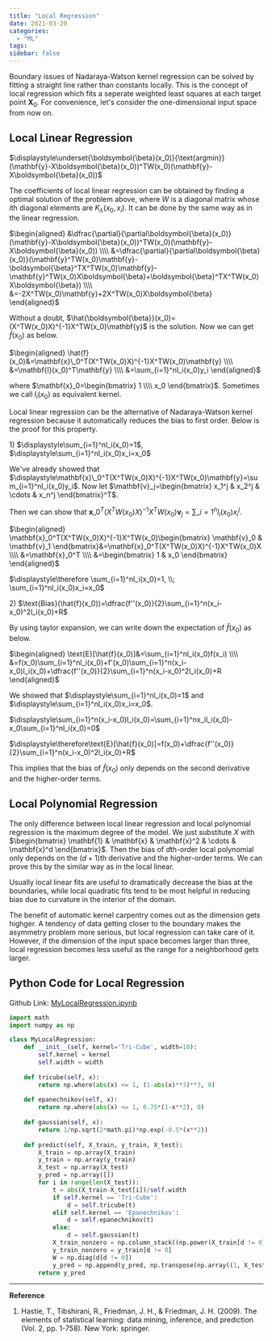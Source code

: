 ```yaml
---
title: "Local Regression"
date: 2021-03-20
categories:
  - "ML"
tags:
sidebar: false
---
```


Boundary issues of Nadaraya-Watson kernel regression can be solved by fitting a straight line rather than constants locally. This is the concept of local regression which fits a seperate weighted least squares at each target point $\mathbf{X}_0$. For convenience, let's consider the one-dimensional input space from now on.

## Local Linear Regression

$\displaystyle\underset{\boldsymbol{\beta}(x_0)}{\text{argmin}}(\mathbf{y}-X\boldsymbol{\beta}(x_0))^TW(x_0)(\mathbf{y}-X\boldsymbol{\beta}(x_0))$

The coefficients of local linear regression can be obtained by finding a optimal solution of the problem above, where $W$ is a diagonal matrix whose $i$th diagonal elements are $K_\lambda(x_0, x_i)$. It can be done by the same way as in the linear regression.

$\begin{aligned}
&\dfrac{\partial}{\partial\boldsymbol{\beta}(x_0)}(\mathbf{y}-X\boldsymbol{\beta}(x_0))^TW(x_0)(\mathbf{y}-X\boldsymbol{\beta}(x_0)) \\\\
&=\dfrac{\partial}{\partial\boldsymbol{\beta}(x_0)}(\mathbf{y}^TW(x_0)\mathbf{y}-\boldsymbol{\beta}^TX^TW(x_0)\mathbf{y}-\mathbf{y}^TW(x_0)X\boldsymbol{\beta}+\boldsymbol{\beta}^TX^TW(x_0)X\boldsymbol{\beta}) \\\\
&=-2X^TW(x_0)\mathbf{y}+2X^TW(x_0)X\boldsymbol{\beta}
\end{aligned}$

Without a doubt, $\hat{\boldsymbol{\beta}}(x_0)=(X^TW(x_0)X)^{-1}X^TW(x_0)\mathbf{y}$ is the solution. Now we can get $\hat{f}(x_0)$ as below.

$\begin{aligned}
\hat{f}(x_0)&=\mathbf{x}\_0^T(X^TW(x_0)X)^{-1}X^TW(x_0)\mathbf{y} \\\\
&=\mathbf{l}(x_0)^T\mathbf{y} \\\\
&=\sum_{i=1}^nl_i(x_0)y_i
\end{aligned}$

where $\mathbf{x}_0=\begin{bmatrix} 1 \\\\ x_0 \end{bmatrix}$. Sometimes we call $l_i(x_0)$ as equivalent kernel.

Local linear regression can be the alternative of Nadaraya-Watson kernel regression because it automatically reduces the bias to first order. Below is the proof for this property.

1\) $\displaystyle\sum_{i=1}^nl_i(x_0)=1$, $\displaystyle\sum_{i=1}^nl_i(x_0)x_i=x_0$

We've already showed that $\displaystyle\mathbf{x}\_0^T(X^TW(x_0)X)^{-1}X^TW(x_0)\mathbf{y}=\sum_{i=1}^nl_i(x_0)y_i$. Now let $\mathbf{v}_j=\begin{bmatrix} x_1^j & x_2^j & \cdots & x_n^j \end{bmatrix}^T$.

Then we can show that $\displaystyle\mathbf{x}\_0^T(X^TW(x_0)X)^{-1}X^TW(x_0)\mathbf{v}_j=\sum\_{i=1}^nl_i(x_0)x_i^j$.

$\begin{aligned}
\mathbf{x}_0^T(X^TW(x_0)X)^{-1}X^TW(x_0)\begin{bmatrix} \mathbf{v}_0 & \mathbf{v}_1 \end{bmatrix}&=\mathbf{x}_0^T(X^TW(x_0)X)^{-1}X^TW(x_0)X \\\\
&=\mathbf{x}_0^T \\\\
&=\begin{bmatrix} 1 & x_0 \end{bmatrix}
\end{aligned}$

$\displaystyle\therefore \sum_{i=1}^nl_i(x_0)=1, \\; \sum_{i=1}^nl_i(x_0)x_i=x_0$

2\) $\text{Bias}(\hat{f}(x_0))=\dfrac{f''(x_0)}{2}\sum_{i=1}^n(x_i-x_0)^2l_i(x_0)+R$

By using taylor expansion, we can write down the expectation of $\hat{f}(x_0)$ as below.

$\begin{aligned}
\text{E}[\hat{f}(x_0)]&=\sum_{i=1}^nl_i(x_0)f(x_i) \\\\
&=f(x_0)\sum_{i=1}^nl_i(x_0)+f'(x_0)\sum_{i=1}^n(x_i-x_0)l_i(x_0)+\dfrac{f''(x_0)}{2}\sum_{i=1}^n(x_i-x_0)^2l_i(x_0)+R
\end{aligned}$

We showed that $\displaystyle\sum_{i=1}^nl_i(x_0)=1$ and $\displaystyle\sum_{i=1}^nl_i(x_0)x_i=x_0$.

$\displaystyle\sum_{i=1}^n(x_i-x_0)l_i(x_0)=\sum_{i=1}^nx_il_i(x_0)-x_0\sum_{i=1}^nl_i(x_0)=0$

$\displaystyle\therefore\text{E}[\hat{f}(x_0)]=f(x_0)+\dfrac{f''(x_0)}{2}\sum_{i=1}^n(x_i-x_0)^2l_i(x_0)+R$

This implies that the bias of $\hat{f}(x_0)$ only depends on the second derivative and the higher-order terms.

## Local Polynomial Regression

The only difference between local linear regression and local polynomial regression is the maximum degree of the model. We just substitute $X$ with $\begin{bmatrix} \mathbf{1} & \mathbf{x} & \mathbf{x}^2 & \cdots & \mathbf{x}^d \end{bmatrix}$. Then the bias of $d$th-order local polynomial only depends on the $(d+1)$th derivative and the higher-order terms. We can prove this by the similar way as in the local linear.

Usually local linear fits are useful to dramatically decrease the bias at the boundaries, while local quadratic fits tend to be most helpful in reducing bias due to curvature in the interior of the domain.

The benefit of automatic kernel carpentry comes out as the dimension gets highger. A tendency of data getting closer to the boundary makes the asymmetry problem more serious, but local regression can take care of it. However, if the dimension of the input space becomes larger than three, local regression becomes less useful as the range for a neighborhood gets larger.

## Python Code for Local Regression

Github Link: [MyLocalRegression.ipynb](https://github.com/statkwon/ML_Study/blob/master/MyLocalRegression.ipynb)

```py
import math
import numpy as np

class MyLocalRegression:
    def __init__(self, kernel='Tri-Cube', width=10):
        self.kernel = kernel
        self.width = width
    
    def tricube(self, x):
        return np.where(abs(x) <= 1, (1-abs(x)**3)**3, 0)
    
    def epanechnikov(self, x):
        return np.where(abs(x) <= 1, 0.75*(1-x**2), 0)
    
    def gaussian(self, x):
        return 1/np.sqrt(2*math.pi)*np.exp(-0.5*(x**2))
    
    def predict(self, X_train, y_train, X_test):
        X_train = np.array(X_train)
        y_train = np.array(y_train)
        X_test = np.array(X_test)
        y_pred = np.array([])
        for i in range(len(X_test)):
            t = abs(X_train-X_test[i])/self.width
            if self.kernel == 'Tri-Cube':
                d = self.tricube(t)
            elif self.kernel == 'Epanechnikov':
                d = self.epanechnikov(t)
            else:
                d = self.gaussian(t)
            X_train_nonzero = np.column_stack((np.power(X_train[d != 0], 0), X_train[d != 0]))
            y_train_nonzero = y_train[d != 0]
            W = np.diag(d[d != 0])
            y_pred = np.append(y_pred, np.transpose(np.array((1, X_test[i]))).dot(np.linalg.inv(np.transpose(X_train_nonzero).dot(W).dot(X_train_nonzero))).dot(np.transpose(X_train_nonzero)).dot(W).dot(y_train_nonzero))
        return y_pred
```

---

**Reference**

1. Hastie, T., Tibshirani, R., Friedman, J. H., & Friedman, J. H. (2009). The elements of statistical learning: data mining, inference, and prediction (Vol. 2, pp. 1-758). New York: springer.
